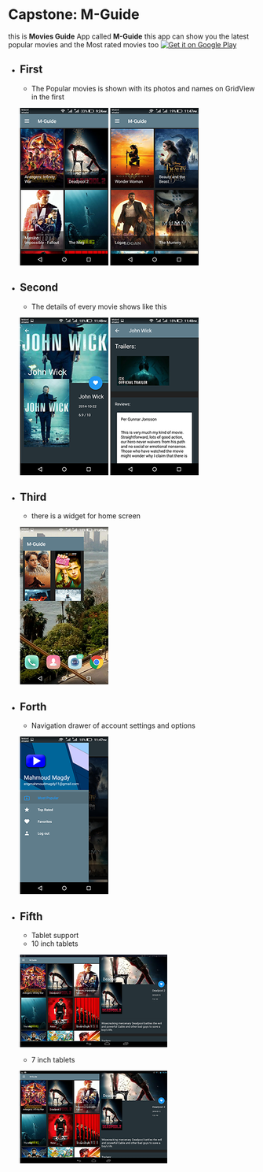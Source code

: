 # Capstone: M-Guide
this is __Movies Guide__ App called **M-Guide**
	this app can show you the latest popular movies and the Most rated movies too
<a href='https://play.google.com/store/apps/details?id=com.magdy.mguide&pcampaignid=MKT-Other-global-all-co-prtnr-py-PartBadge-Mar2515-1' target="_blank"><img width='220px' alt='Get it on Google Play' src='https://play.google.com/intl/en_us/badges/images/generic/en_badge_web_generic.png'/></a>	
	
* ## First
	
	* The Popular movies is shown with its photos and names on GridView in the first 

	![screenshot here](/screens/1.png)
	![screenshot here](/screens/11.png)
	
* ## Second

	* The details of every movie shows like this

	![screenshot here](/screens/3.png)
	![screenshot here](/screens/4.png)

* ## Third

	* there is a widget for home screen
	
	![screenshot here](/screens/5.png)
	
* ## Forth

	* Navigation drawer of account settings and options 

	![screenshot here](/screens/2.png)

* ## Fifth

	* Tablet support
	* 10 inch tablets
	
	![screenshot here](/screens/inch10_screen.png)
	
	* 7 inch tablets
	
	![screenshot here](/screens/inch7.png) 
	
	
	
	